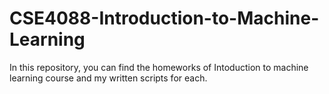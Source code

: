 # CSE4088-Introduction-to-Machine-Learning

In this repository, you can find the homeworks of Intoduction to machine learning course and my written scripts for each.
